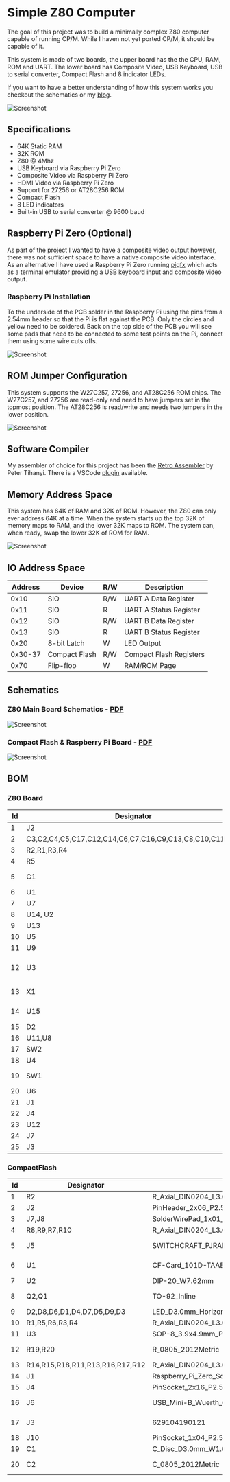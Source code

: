 # Simple Z80 Computer
The goal of this project was to build a minimally complex Z80 computer capable of running CP/M. While I haven not yet ported CP/M, it should be capable of it.

This system is made of two boards, the upper board has the the CPU, RAM, ROM and UART. The lower board has Composite Video, USB Keyboard, USB to serial converter, Compact Flash and 8 indicator LEDs.

If you want to have a better understanding of how this system works you checkout the schematics or my [blog](https://blog.tephra.me/z80_sbc/).

![Screenshot](images/simple_Z80_system.jpg)


## Specifications ##
* 64K Static RAM
* 32K ROM
* Z80 @ 4Mhz
* USB Keyboard via Raspberry Pi Zero
* Composite Video via Raspberry Pi Zero
* HDMI Video via Raspberry Pi Zero
* Support for 27256 or AT28C256 ROM
* Compact Flash
* 8 LED indicators
* Built-in USB to serial converter @ 9600 baud

## Raspberry Pi Zero (Optional) ##
As part of the project I wanted to have a composite video output however, there was not sufficient space to have a native composite video interface. As an alternative I have used a Raspberry Pi Zero running [pigfx](https://github.com/fbergama/pigfx) which acts as a terminal emulator providing a USB keyboard input and composite video output.

### Raspberry Pi Installation ###
To the underside of the PCB solder in the Raspberry Pi using the pins from a 2.54mm header so that the Pi is flat against the PCB. Only the circles and yellow need to be soldered. Back on the top side of the PCB you will see some pads that need to be connected to some test points on the Pi, connect them using some wire cuts offs.

![Screenshot](images/raspberry_pi_solder_points.png)

## ROM Jumper Configuration ##

This system supports the W27C257, 27256, and AT28C256 ROM chips. The W27C257, and 27256 are read-only and need to have jumpers set in the topmost position. The AT28C256 is read/write and needs two jumpers in the lower position.

![Screenshot](images/rom_jumper_setting.jpg)

## Software Compiler ##
My assembler of choice for this project has been the [Retro Assembler](https://enginedesigns.net/retroassembler/) by Peter Tihanyi. There is a VSCode [plugin](https://marketplace.visualstudio.com/items?itemName=EngineDesigns.retroassembler) available.

## Memory Address Space ##

This system has 64K of RAM and 32K of ROM. However, the Z80 can only ever address 64K at a time. When the system starts up the top 32K of memory maps to RAM, and the lower 32K maps to ROM. The system can, when ready, swap the lower 32K of ROM for RAM.

![Screenshot](images/memory_layout.png)

 ## IO Address Space ##

| Address | Device        | R/W | Description             |
|---------|---------------|-----|-------------------------|
| 0x10    | SIO           | R/W | UART A Data Register    |
| 0x11    | SIO           | R   | UART A Status Register  |
| 0x12    | SIO           | R/W | UART B Data Register    |
| 0x13    | SIO           | R   | UART B Status Register  |
| 0x20    | 8-bit Latch   | W   | LED Output              |
| 0x30-37 | Compact Flash | R/W | Compact Flash Registers |
| 0x70    | Flip-flop     | W   | RAM/ROM Page            |

## Schematics ##

### Z80 Main Board Schematics - [PDF](design_files/main_board/simple_Z80.pdf) ###
![Screenshot](images/simple_Z80_schematic.png)

### Compact Flash & Raspberry Pi Board - [PDF](design_files/CompactFlash/CompactFlash.pdf) ###

![Screenshot](images/compact_flash_schematic.png)

## BOM ##

### Z80 Board ##

| Id | Designator                                              | Footprint                                                          | Quantity | Designation         | Supplier and ref |   |   |
|----|---------------------------------------------------------|--------------------------------------------------------------------|----------|---------------------|------------------|---|---|
| 1  | J2                                                      | PinHeader_1x04_P2.54mm_Vertical                                    | 1        | Conn_01x04_Male     |                  |   |   |
| 2  | C3,C2,C4,C5,C17,C12,C14,C6,C7,C16,C9,C13,C8,C10,C11,C15 | C_Disc_D3.0mm_W1.6mm_P2.50mm                                       | 16       | 0.1uf               |https://www.digikey.co.nz/en/products/detail/kemet/C320C104K5R5TA7303/3726160                  |   |   |
| 3  | R2,R1,R3,R4                                             | R_Axial_DIN0204_L3.6mm_D1.6mm_P7.62mm_Horizontal                   | 4        | 2k7                 |                  |   |   |
| 4  | R5                                                      | R_Axial_DIN0204_L3.6mm_D1.6mm_P7.62mm_Horizontal                   | 1        | 1k                  |                  |   |   |
| 5  | C1                                                      | C_Disc_D3.0mm_W1.6mm_P2.50mm                                       | 1        | 150pF               |https://www.digikey.co.nz/en/products/detail/vishay-beyschlag-draloric-bc-components/K151J15C0GF5TL2/286469                  |   |   |
| 6  | U1                                                      | DIP-40_W15.24mm_Socket                                             | 1        | Z80CPU              |                  |   |   |
| 7  | U7                                                      | DIP-40_W15.24mm                                                    | 1        | Z8440               |                  |   |   |
| 8  | U14, U2                                                 | DIP-28_W15.24mm                                                    | 1        | KM62256CLP          |                  |   |   |
| 9  | U13                                                     | DIP-20_W7.62mm_Socket                                              | 1        | 74LS374             |                  |   |   |
| 10 | U5                                                      | DIP-14_W7.62mm_Socket                                              | 1        | 74LS04              |                  |   |   |
| 11 | U9                                                      | DIP-16_W7.62mm_Socket                                              | 1        | 74LS161             |                  |   |   |
| 12 | U3                                                      | DIP_Socket-28_W11.9_W12.7_W15.24_W17.78_W18.5_3M_228-1277-00-0602J | 1        | 27256               |                  |   |   |
| 13 | X1                                                      | Oscillator_DIP-8                                                   | 1        | CXO_DIP8            |https://www.digikey.co.nz/en/products/detail/abracon-llc/ACH-8-000MHZ-EK/675379                  |   |   |
| 14 | U15                                                     | TO-92                                                              | 1        | DS1233              |https://www.digikey.co.nz/en/products/detail/analog-devices-inc-maxim-integrated/DS1233-5-T-R/1017808                  |   |   |
| 15 | D2                                                      | LED_D3.0mm                                                         | 1        | LED                 |                  |   |   |
| 16 | U11,U8                                                  | DIP-14_W7.62mm_Socket                                              | 2        | 74LS74              |                  |   |   |
| 17 | SW2                                                     | SW_THT_SK-12F17-G_7-0                                              | 1        | SW_SPDT             |https://www.digikey.co.nz/en/products/detail/c-k/SK-12F17-G-7/2747163                  |   |   |
| 18 | U4                                                      | DIP-14_W7.62mm_Socket                                              | 1        | 74LS00              |                  |   |   |
| 19 | SW1                                                     | SW_PUSH_6mm_H4.3mm                                                 | 1        | SW_Push             |https://www.digikey.co.nz/en/products/detail/cui-devices/TS02-66-70-BK-160-LCR-D/15634243                  |   |   |
| 20 | U6                                                      | DIP-16_W7.62mm_Socket                                              | 1        | 74LS138             |                  |   |   |
| 21 | J1                                                      | PinSocket_2x16_P2.54mm_Vertical                                    | 1        | Conn_01x32_Pin      |                  |   |   |
| 22 | J4                                                      | BarrelJack_CUI_PJ-037A                                             | 1        | Jack-DC             |https://www.digikey.co.nz/en/products/detail/cui-devices/PJ-037A/1644545                  |   |   |
| 23 | U12                                                     | DIP-14_W7.62mm_Socket                                              | 1        | 74LS32              |                  |   |   |
| 24 | J7                                                      | PinSocket_2x06_P2.54mm_Vertical                                    | 1        | Conn_01x12_Male     |                  |   |   |
| 25 | J3                                                      | PinHeader_2x03_P2.54mm_Vertical                                    | 1        | Conn_02x03_Odd_Even |                  |   |   |


### CompactFlash ##

| Id | Designator                      | Footprint                                             | Quantity | Designation       | Supplier and ref |   |   |
|----|---------------------------------|-------------------------------------------------------|----------|-------------------|------------------|---|---|
| 1  | R2                              | R_Axial_DIN0204_L3.6mm_D1.6mm_P7.62mm_Horizontal      | 1        | 100R              |                  |   |   |
| 2  | J2                              | PinHeader_2x06_P2.54mm_Vertical                       | 1        | Conn_01x12_Male   |                  |   |   |
| 3  | J7,J8                           | SolderWirePad_1x01_SMD_1x2mm                          | 2        | Conn_01x01_Pin    |                  |   |   |
| 4  | R8,R9,R7,R10                    | R_Axial_DIN0204_L3.6mm_D1.6mm_P7.62mm_Horizontal      | 4        | 10k               |                  |   |   |
| 5  | J5                              | SWITCHCRAFT_PJRAN1X1U04X                              | 1        | RCA_Video         |https://www.digikey.co.nz/en/products/detail/switchcraft-inc/PJRAN1X1U04X/969899                         |   |   |
| 6  | U1                              | CF-Card_101D-TAAB-R01                                 | 1        | Compact_Flash     |https://www.digikey.co.nz/en/products/detail/attend-technology/101D-TAAB-R01/17633884                    |   |   |
| 7  | U2                              | DIP-20_W7.62mm                                        | 1        | 74LS541           |                  |   |   |
| 8  | Q2,Q1                           | TO-92_Inline                                          | 2        | 2N7000            |https://www.digikey.co.nz/en/products/detail/diotec-semiconductor/2N7000/13164314                        |   |   |
| 9  | D2,D8,D6,D1,D4,D7,D5,D9,D3      | LED_D3.0mm_Horizontal_O1.27mm_Z2.0mm                  | 9        | LED               |                  |   |   |
| 10 | R1,R5,R6,R3,R4                  | R_Axial_DIN0204_L3.6mm_D1.6mm_P7.62mm_Horizontal      | 5        | 1K                |                  |   |   |
| 11 | U3                              | SOP-8_3.9x4.9mm_P1.27mm                               | 1        | CH340N            |https://vi.aliexpress.com/item/1005004980156804.html                                                     |   |   |
| 12 | R19,R20                         | R_0805_2012Metric                                     | 2        | 1k                |https://www.digikey.co.nz/en/products/detail/stackpole-electronics-inc/RNCP0805FTD1K00/2240229           |   |   |
| 13 | R14,R15,R18,R11,R13,R16,R17,R12 | R_Axial_DIN0204_L3.6mm_D1.6mm_P7.62mm_Horizontal      | 8        | 1k                |                  |   |   |
| 14 | J1                              | Raspberry_Pi_Zero_Socketed_THT_FaceDown_MountingHoles | 1        | Raspberry_Pi_Zero |                  |   |   |
| 15 | J4                              | PinSocket_2x16_P2.54mm_Vertical                       | 1        | Conn_01x32_Pin    |                  |   |   |
| 16 | J6                              | USB_Mini-B_Wuerth_65100516121_Horizontal              | 1        | USB_B_Micro       |https://www.digikey.co.nz/en/products/detail/amphenol-cs-commercial-products/GMSB0532112YEU/13683104     |   |   |
| 17 | J3                              | 629104190121                                          | 1        | USB_A             |https://www.digikey.co.nz/en/products/detail/w%C3%BCrth-elektronik/629104190121/6644275                  |   |   |
| 18 | J10                             | PinSocket_1x04_P2.54mm_Vertical                       | 1        | Conn_01x04_Pin    |                  |   |   |
| 19 | C1                              | C_Disc_D3.0mm_W1.6mm_P2.50mm                          | 1        | 100pF             |                  |   |   |
| 20 | C2                              | C_0805_2012Metric                                     | 1        | 100nF             |https://www.digikey.co.nz/en/products/detail/samsung-electro-mechanics/CL21B104KBCNNNC/3886661           |   |   |
